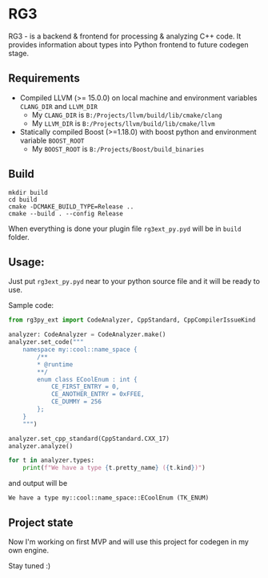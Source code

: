 RG3
====

RG3 - is a backend & frontend for processing & analyzing C++ code. It provides information about types into Python frontend to future codegen stage.

Requirements
------------

 * Compiled LLVM (>= 15.0.0) on local machine and environment variables `CLANG_DIR` and `LLVM_DIR`
   * My `CLANG_DIR` is `B:/Projects/llvm/build/lib/cmake/clang`
   * My `LLVM_DIR` is `B:/Projects/llvm/build/lib/cmake/llvm`
 * Statically compiled Boost (>=1.18.0) with boost python and environment variable `BOOST_ROOT`
   * My `BOOST_ROOT` is `B:/Projects/Boost/build_binaries`

Build
-----

```shell
mkdir build
cd build
cmake -DCMAKE_BUILD_TYPE=Release ..
cmake --build . --config Release
```

When everything is done your plugin file `rg3ext_py.pyd` will be in `build` folder.

Usage:
------

Just put `rg3ext_py.pyd` near to your python source file and it will be ready to use.

Sample code:

```python
from rg3py_ext import CodeAnalyzer, CppStandard, CppCompilerIssueKind

analyzer: CodeAnalyzer = CodeAnalyzer.make()
analyzer.set_code("""
    namespace my::cool::name_space {
        /**
        * @runtime
        **/
        enum class ECoolEnum : int {
            CE_FIRST_ENTRY = 0,
            CE_ANOTHER_ENTRY = 0xFFEE,
            CE_DUMMY = 256
        };
    }
    """)

analyzer.set_cpp_standard(CppStandard.CXX_17)
analyzer.analyze()

for t in analyzer.types:
    print(f"We have a type {t.pretty_name} ({t.kind})")
```

and output will be
```text
We have a type my::cool::name_space::ECoolEnum (TK_ENUM)
```

Project state
-------------

Now I'm working on first MVP and will use this project for codegen in my own engine.

Stay tuned :) 
